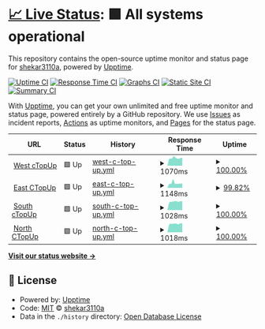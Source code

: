 # [📈 Live Status](https://shekar3110a.github.io/PyroMonitor): <!--live status--> **🟩 All systems operational**

This repository contains the open-source uptime monitor and status page for [shekar3110a](https://shekar3110a.github.io/PyroMonitor), powered by [Upptime](https://github.com/upptime/upptime).

[![Uptime CI](https://github.com/shekar3110a/PyroMonitor/workflows/Uptime%20CI/badge.svg)](https://github.com/shekar3110a/PyroMonitor/actions?query=workflow%3A%22Uptime+CI%22)
[![Response Time CI](https://github.com/shekar3110a/PyroMonitor/workflows/Response%20Time%20CI/badge.svg)](https://github.com/shekar3110a/PyroMonitor/actions?query=workflow%3A%22Response+Time+CI%22)
[![Graphs CI](https://github.com/shekar3110a/PyroMonitor/workflows/Graphs%20CI/badge.svg)](https://github.com/shekar3110a/PyroMonitor/actions?query=workflow%3A%22Graphs+CI%22)
[![Static Site CI](https://github.com/shekar3110a/PyroMonitor/workflows/Static%20Site%20CI/badge.svg)](https://github.com/shekar3110a/PyroMonitor/actions?query=workflow%3A%22Static+Site+CI%22)
[![Summary CI](https://github.com/shekar3110a/PyroMonitor/workflows/Summary%20CI/badge.svg)](https://github.com/shekar3110a/PyroMonitor/actions?query=workflow%3A%22Summary+CI%22)

With [Upptime](https://upptime.js.org), you can get your own unlimited and free uptime monitor and status page, powered entirely by a GitHub repository. We use [Issues](https://github.com/shekar3110a/PyroMonitor/issues) as incident reports, [Actions](https://github.com/shekar3110a/PyroMonitor/actions) as uptime monitors, and [Pages](https://shekar3110a.github.io/PyroMonitor) for the status page.

<!--start: status pages-->
<!-- This summary is generated by Upptime (https://github.com/upptime/upptime) -->
<!-- Do not edit this manually, your changes will be overwritten -->
<!-- prettier-ignore -->
| URL | Status | History | Response Time | Uptime |
| --- | ------ | ------- | ------------- | ------ |
| <img alt="" src="https://favicons.githubusercontent.com/west.speedpayplus.com" height="13"> [West cTopUp](https://west.speedpayplus.com:50506/) | 🟩 Up | [west-c-top-up.yml](https://github.com/shekar3110a/PyroMonitor/commits/HEAD/history/west-c-top-up.yml) | <details><summary><img alt="Response time graph" src="./graphs/west-c-top-up/response-time-week.png" height="20"> 1070ms</summary><br><a href="https://shekar3110a.github.io/PyroMonitor/history/west-c-top-up"><img alt="Response time 1096" src="https://img.shields.io/endpoint?url=https%3A%2F%2Fraw.githubusercontent.com%2Fshekar3110a%2FPyroMonitor%2FHEAD%2Fapi%2Fwest-c-top-up%2Fresponse-time.json"></a><br><a href="https://shekar3110a.github.io/PyroMonitor/history/west-c-top-up"><img alt="24-hour response time 983" src="https://img.shields.io/endpoint?url=https%3A%2F%2Fraw.githubusercontent.com%2Fshekar3110a%2FPyroMonitor%2FHEAD%2Fapi%2Fwest-c-top-up%2Fresponse-time-day.json"></a><br><a href="https://shekar3110a.github.io/PyroMonitor/history/west-c-top-up"><img alt="7-day response time 1070" src="https://img.shields.io/endpoint?url=https%3A%2F%2Fraw.githubusercontent.com%2Fshekar3110a%2FPyroMonitor%2FHEAD%2Fapi%2Fwest-c-top-up%2Fresponse-time-week.json"></a><br><a href="https://shekar3110a.github.io/PyroMonitor/history/west-c-top-up"><img alt="30-day response time 1032" src="https://img.shields.io/endpoint?url=https%3A%2F%2Fraw.githubusercontent.com%2Fshekar3110a%2FPyroMonitor%2FHEAD%2Fapi%2Fwest-c-top-up%2Fresponse-time-month.json"></a><br><a href="https://shekar3110a.github.io/PyroMonitor/history/west-c-top-up"><img alt="1-year response time 1096" src="https://img.shields.io/endpoint?url=https%3A%2F%2Fraw.githubusercontent.com%2Fshekar3110a%2FPyroMonitor%2FHEAD%2Fapi%2Fwest-c-top-up%2Fresponse-time-year.json"></a></details> | <details><summary><a href="https://shekar3110a.github.io/PyroMonitor/history/west-c-top-up">100.00%</a></summary><a href="https://shekar3110a.github.io/PyroMonitor/history/west-c-top-up"><img alt="All-time uptime 99.93%" src="https://img.shields.io/endpoint?url=https%3A%2F%2Fraw.githubusercontent.com%2Fshekar3110a%2FPyroMonitor%2FHEAD%2Fapi%2Fwest-c-top-up%2Fuptime.json"></a><br><a href="https://shekar3110a.github.io/PyroMonitor/history/west-c-top-up"><img alt="24-hour uptime 100.00%" src="https://img.shields.io/endpoint?url=https%3A%2F%2Fraw.githubusercontent.com%2Fshekar3110a%2FPyroMonitor%2FHEAD%2Fapi%2Fwest-c-top-up%2Fuptime-day.json"></a><br><a href="https://shekar3110a.github.io/PyroMonitor/history/west-c-top-up"><img alt="7-day uptime 100.00%" src="https://img.shields.io/endpoint?url=https%3A%2F%2Fraw.githubusercontent.com%2Fshekar3110a%2FPyroMonitor%2FHEAD%2Fapi%2Fwest-c-top-up%2Fuptime-week.json"></a><br><a href="https://shekar3110a.github.io/PyroMonitor/history/west-c-top-up"><img alt="30-day uptime 99.96%" src="https://img.shields.io/endpoint?url=https%3A%2F%2Fraw.githubusercontent.com%2Fshekar3110a%2FPyroMonitor%2FHEAD%2Fapi%2Fwest-c-top-up%2Fuptime-month.json"></a><br><a href="https://shekar3110a.github.io/PyroMonitor/history/west-c-top-up"><img alt="1-year uptime 99.93%" src="https://img.shields.io/endpoint?url=https%3A%2F%2Fraw.githubusercontent.com%2Fshekar3110a%2FPyroMonitor%2FHEAD%2Fapi%2Fwest-c-top-up%2Fuptime-year.json"></a></details>
| <img alt="" src="https://favicons.githubusercontent.com/east.speedpayplus.com" height="13"> [East CTopUp](https://east.speedpayplus.com:50506/) | 🟩 Up | [east-c-top-up.yml](https://github.com/shekar3110a/PyroMonitor/commits/HEAD/history/east-c-top-up.yml) | <details><summary><img alt="Response time graph" src="./graphs/east-c-top-up/response-time-week.png" height="20"> 1148ms</summary><br><a href="https://shekar3110a.github.io/PyroMonitor/history/east-c-top-up"><img alt="Response time 1513" src="https://img.shields.io/endpoint?url=https%3A%2F%2Fraw.githubusercontent.com%2Fshekar3110a%2FPyroMonitor%2FHEAD%2Fapi%2Feast-c-top-up%2Fresponse-time.json"></a><br><a href="https://shekar3110a.github.io/PyroMonitor/history/east-c-top-up"><img alt="24-hour response time 950" src="https://img.shields.io/endpoint?url=https%3A%2F%2Fraw.githubusercontent.com%2Fshekar3110a%2FPyroMonitor%2FHEAD%2Fapi%2Feast-c-top-up%2Fresponse-time-day.json"></a><br><a href="https://shekar3110a.github.io/PyroMonitor/history/east-c-top-up"><img alt="7-day response time 1148" src="https://img.shields.io/endpoint?url=https%3A%2F%2Fraw.githubusercontent.com%2Fshekar3110a%2FPyroMonitor%2FHEAD%2Fapi%2Feast-c-top-up%2Fresponse-time-week.json"></a><br><a href="https://shekar3110a.github.io/PyroMonitor/history/east-c-top-up"><img alt="30-day response time 1049" src="https://img.shields.io/endpoint?url=https%3A%2F%2Fraw.githubusercontent.com%2Fshekar3110a%2FPyroMonitor%2FHEAD%2Fapi%2Feast-c-top-up%2Fresponse-time-month.json"></a><br><a href="https://shekar3110a.github.io/PyroMonitor/history/east-c-top-up"><img alt="1-year response time 1513" src="https://img.shields.io/endpoint?url=https%3A%2F%2Fraw.githubusercontent.com%2Fshekar3110a%2FPyroMonitor%2FHEAD%2Fapi%2Feast-c-top-up%2Fresponse-time-year.json"></a></details> | <details><summary><a href="https://shekar3110a.github.io/PyroMonitor/history/east-c-top-up">99.82%</a></summary><a href="https://shekar3110a.github.io/PyroMonitor/history/east-c-top-up"><img alt="All-time uptime 98.73%" src="https://img.shields.io/endpoint?url=https%3A%2F%2Fraw.githubusercontent.com%2Fshekar3110a%2FPyroMonitor%2FHEAD%2Fapi%2Feast-c-top-up%2Fuptime.json"></a><br><a href="https://shekar3110a.github.io/PyroMonitor/history/east-c-top-up"><img alt="24-hour uptime 100.00%" src="https://img.shields.io/endpoint?url=https%3A%2F%2Fraw.githubusercontent.com%2Fshekar3110a%2FPyroMonitor%2FHEAD%2Fapi%2Feast-c-top-up%2Fuptime-day.json"></a><br><a href="https://shekar3110a.github.io/PyroMonitor/history/east-c-top-up"><img alt="7-day uptime 99.82%" src="https://img.shields.io/endpoint?url=https%3A%2F%2Fraw.githubusercontent.com%2Fshekar3110a%2FPyroMonitor%2FHEAD%2Fapi%2Feast-c-top-up%2Fuptime-week.json"></a><br><a href="https://shekar3110a.github.io/PyroMonitor/history/east-c-top-up"><img alt="30-day uptime 99.96%" src="https://img.shields.io/endpoint?url=https%3A%2F%2Fraw.githubusercontent.com%2Fshekar3110a%2FPyroMonitor%2FHEAD%2Fapi%2Feast-c-top-up%2Fuptime-month.json"></a><br><a href="https://shekar3110a.github.io/PyroMonitor/history/east-c-top-up"><img alt="1-year uptime 98.73%" src="https://img.shields.io/endpoint?url=https%3A%2F%2Fraw.githubusercontent.com%2Fshekar3110a%2FPyroMonitor%2FHEAD%2Fapi%2Feast-c-top-up%2Fuptime-year.json"></a></details>
| <img alt="" src="https://favicons.githubusercontent.com/south.speedpayplus.com" height="13"> [South cTopUp](https://south.speedpayplus.com:50506/) | 🟩 Up | [south-c-top-up.yml](https://github.com/shekar3110a/PyroMonitor/commits/HEAD/history/south-c-top-up.yml) | <details><summary><img alt="Response time graph" src="./graphs/south-c-top-up/response-time-week.png" height="20"> 1028ms</summary><br><a href="https://shekar3110a.github.io/PyroMonitor/history/south-c-top-up"><img alt="Response time 1310" src="https://img.shields.io/endpoint?url=https%3A%2F%2Fraw.githubusercontent.com%2Fshekar3110a%2FPyroMonitor%2FHEAD%2Fapi%2Fsouth-c-top-up%2Fresponse-time.json"></a><br><a href="https://shekar3110a.github.io/PyroMonitor/history/south-c-top-up"><img alt="24-hour response time 957" src="https://img.shields.io/endpoint?url=https%3A%2F%2Fraw.githubusercontent.com%2Fshekar3110a%2FPyroMonitor%2FHEAD%2Fapi%2Fsouth-c-top-up%2Fresponse-time-day.json"></a><br><a href="https://shekar3110a.github.io/PyroMonitor/history/south-c-top-up"><img alt="7-day response time 1028" src="https://img.shields.io/endpoint?url=https%3A%2F%2Fraw.githubusercontent.com%2Fshekar3110a%2FPyroMonitor%2FHEAD%2Fapi%2Fsouth-c-top-up%2Fresponse-time-week.json"></a><br><a href="https://shekar3110a.github.io/PyroMonitor/history/south-c-top-up"><img alt="30-day response time 1016" src="https://img.shields.io/endpoint?url=https%3A%2F%2Fraw.githubusercontent.com%2Fshekar3110a%2FPyroMonitor%2FHEAD%2Fapi%2Fsouth-c-top-up%2Fresponse-time-month.json"></a><br><a href="https://shekar3110a.github.io/PyroMonitor/history/south-c-top-up"><img alt="1-year response time 1310" src="https://img.shields.io/endpoint?url=https%3A%2F%2Fraw.githubusercontent.com%2Fshekar3110a%2FPyroMonitor%2FHEAD%2Fapi%2Fsouth-c-top-up%2Fresponse-time-year.json"></a></details> | <details><summary><a href="https://shekar3110a.github.io/PyroMonitor/history/south-c-top-up">100.00%</a></summary><a href="https://shekar3110a.github.io/PyroMonitor/history/south-c-top-up"><img alt="All-time uptime 99.29%" src="https://img.shields.io/endpoint?url=https%3A%2F%2Fraw.githubusercontent.com%2Fshekar3110a%2FPyroMonitor%2FHEAD%2Fapi%2Fsouth-c-top-up%2Fuptime.json"></a><br><a href="https://shekar3110a.github.io/PyroMonitor/history/south-c-top-up"><img alt="24-hour uptime 100.00%" src="https://img.shields.io/endpoint?url=https%3A%2F%2Fraw.githubusercontent.com%2Fshekar3110a%2FPyroMonitor%2FHEAD%2Fapi%2Fsouth-c-top-up%2Fuptime-day.json"></a><br><a href="https://shekar3110a.github.io/PyroMonitor/history/south-c-top-up"><img alt="7-day uptime 100.00%" src="https://img.shields.io/endpoint?url=https%3A%2F%2Fraw.githubusercontent.com%2Fshekar3110a%2FPyroMonitor%2FHEAD%2Fapi%2Fsouth-c-top-up%2Fuptime-week.json"></a><br><a href="https://shekar3110a.github.io/PyroMonitor/history/south-c-top-up"><img alt="30-day uptime 100.00%" src="https://img.shields.io/endpoint?url=https%3A%2F%2Fraw.githubusercontent.com%2Fshekar3110a%2FPyroMonitor%2FHEAD%2Fapi%2Fsouth-c-top-up%2Fuptime-month.json"></a><br><a href="https://shekar3110a.github.io/PyroMonitor/history/south-c-top-up"><img alt="1-year uptime 99.29%" src="https://img.shields.io/endpoint?url=https%3A%2F%2Fraw.githubusercontent.com%2Fshekar3110a%2FPyroMonitor%2FHEAD%2Fapi%2Fsouth-c-top-up%2Fuptime-year.json"></a></details>
| <img alt="" src="https://favicons.githubusercontent.com/north.speedpayplus.com" height="13"> [North CTopUp](https://north.speedpayplus.com:50506/) | 🟩 Up | [north-c-top-up.yml](https://github.com/shekar3110a/PyroMonitor/commits/HEAD/history/north-c-top-up.yml) | <details><summary><img alt="Response time graph" src="./graphs/north-c-top-up/response-time-week.png" height="20"> 1018ms</summary><br><a href="https://shekar3110a.github.io/PyroMonitor/history/north-c-top-up"><img alt="Response time 1172" src="https://img.shields.io/endpoint?url=https%3A%2F%2Fraw.githubusercontent.com%2Fshekar3110a%2FPyroMonitor%2FHEAD%2Fapi%2Fnorth-c-top-up%2Fresponse-time.json"></a><br><a href="https://shekar3110a.github.io/PyroMonitor/history/north-c-top-up"><img alt="24-hour response time 958" src="https://img.shields.io/endpoint?url=https%3A%2F%2Fraw.githubusercontent.com%2Fshekar3110a%2FPyroMonitor%2FHEAD%2Fapi%2Fnorth-c-top-up%2Fresponse-time-day.json"></a><br><a href="https://shekar3110a.github.io/PyroMonitor/history/north-c-top-up"><img alt="7-day response time 1018" src="https://img.shields.io/endpoint?url=https%3A%2F%2Fraw.githubusercontent.com%2Fshekar3110a%2FPyroMonitor%2FHEAD%2Fapi%2Fnorth-c-top-up%2Fresponse-time-week.json"></a><br><a href="https://shekar3110a.github.io/PyroMonitor/history/north-c-top-up"><img alt="30-day response time 1011" src="https://img.shields.io/endpoint?url=https%3A%2F%2Fraw.githubusercontent.com%2Fshekar3110a%2FPyroMonitor%2FHEAD%2Fapi%2Fnorth-c-top-up%2Fresponse-time-month.json"></a><br><a href="https://shekar3110a.github.io/PyroMonitor/history/north-c-top-up"><img alt="1-year response time 1172" src="https://img.shields.io/endpoint?url=https%3A%2F%2Fraw.githubusercontent.com%2Fshekar3110a%2FPyroMonitor%2FHEAD%2Fapi%2Fnorth-c-top-up%2Fresponse-time-year.json"></a></details> | <details><summary><a href="https://shekar3110a.github.io/PyroMonitor/history/north-c-top-up">100.00%</a></summary><a href="https://shekar3110a.github.io/PyroMonitor/history/north-c-top-up"><img alt="All-time uptime 99.62%" src="https://img.shields.io/endpoint?url=https%3A%2F%2Fraw.githubusercontent.com%2Fshekar3110a%2FPyroMonitor%2FHEAD%2Fapi%2Fnorth-c-top-up%2Fuptime.json"></a><br><a href="https://shekar3110a.github.io/PyroMonitor/history/north-c-top-up"><img alt="24-hour uptime 100.00%" src="https://img.shields.io/endpoint?url=https%3A%2F%2Fraw.githubusercontent.com%2Fshekar3110a%2FPyroMonitor%2FHEAD%2Fapi%2Fnorth-c-top-up%2Fuptime-day.json"></a><br><a href="https://shekar3110a.github.io/PyroMonitor/history/north-c-top-up"><img alt="7-day uptime 100.00%" src="https://img.shields.io/endpoint?url=https%3A%2F%2Fraw.githubusercontent.com%2Fshekar3110a%2FPyroMonitor%2FHEAD%2Fapi%2Fnorth-c-top-up%2Fuptime-week.json"></a><br><a href="https://shekar3110a.github.io/PyroMonitor/history/north-c-top-up"><img alt="30-day uptime 100.00%" src="https://img.shields.io/endpoint?url=https%3A%2F%2Fraw.githubusercontent.com%2Fshekar3110a%2FPyroMonitor%2FHEAD%2Fapi%2Fnorth-c-top-up%2Fuptime-month.json"></a><br><a href="https://shekar3110a.github.io/PyroMonitor/history/north-c-top-up"><img alt="1-year uptime 99.62%" src="https://img.shields.io/endpoint?url=https%3A%2F%2Fraw.githubusercontent.com%2Fshekar3110a%2FPyroMonitor%2FHEAD%2Fapi%2Fnorth-c-top-up%2Fuptime-year.json"></a></details>

<!--end: status pages-->

[**Visit our status website →**](https://shekar3110a.github.io/PyroMonitor)

## 📄 License

- Powered by: [Upptime](https://github.com/upptime/upptime)
- Code: [MIT](./LICENSE) © [shekar3110a](https://shekar3110a.github.io/PyroMonitor)
- Data in the `./history` directory: [Open Database License](https://opendatacommons.org/licenses/odbl/1-0/)
